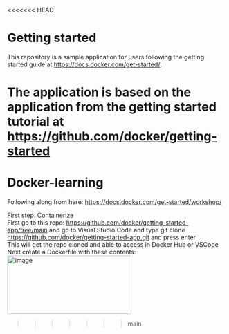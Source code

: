 <<<<<<< HEAD
# Getting started

This repository is a sample application for users following the getting started guide at https://docs.docker.com/get-started/.

The application is based on the application from the getting started tutorial at https://github.com/docker/getting-started
=======
# Docker-learning
Following along from here: https://docs.docker.com/get-started/workshop/  

First step: Containerize  
First go to this repo: https://github.com/docker/getting-started-app/tree/main and go to Visual Studio Code and type git clone https://github.com/docker/getting-started-app.git and press enter  
This will get the repo cloned and able to access in Docker Hub or VSCode  
Next create a Dockerfile with these contents:  
<img width="287" height="135" alt="image" src="https://github.com/user-attachments/assets/f089bdc8-22e0-4ad5-9696-bca68ed1c152" />
>>>>>>> main
